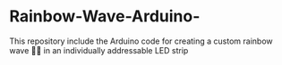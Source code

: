 # Rainbow-Wave-Arduino-
This repository include the Arduino code for creating a custom rainbow wave 🏳️‍🌈 in an individually addressable LED strip 
